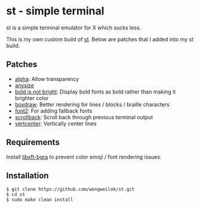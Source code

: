 # st - simple terminal

st is a simple terminal emulator for X which sucks less.

This is my own custom build of [st](https://st.suckless.org/).
Below are patches that I added into my st build.

## Patches

* [alpha](https://st.suckless.org/patches/alpha/): Allow transparency
* [anysize](https://st.suckless.org/patches/anysize/)
* [bold is not bright](https://st.suckless.org/patches/bold-is-not-bright/): Display bold fonts as bold rather than making it brighter color
* [boxdraw](https://st.suckless.org/patches/boxdraw/): Better rendering for lines / blocks / braille characters
* [font2](https://st.suckless.org/patches/font2/): For adding fallback fonts
* [scrollback](https://st.suckless.org/patches/scrollback/): Scroll back through previous terminal output
* [vertcenter](https://st.suckless.org/patches/vertcenter/): Vertically center lines

## Requirements

Install [libxft-bgra](https://aur.archlinux.org/packages/libxft-bgra/) to prevent color emoji / font rendering issues.

## Installation

```
$ git clone https://github.com/wongweilok/st.git
$ cd st
$ sudo make clean install
```
